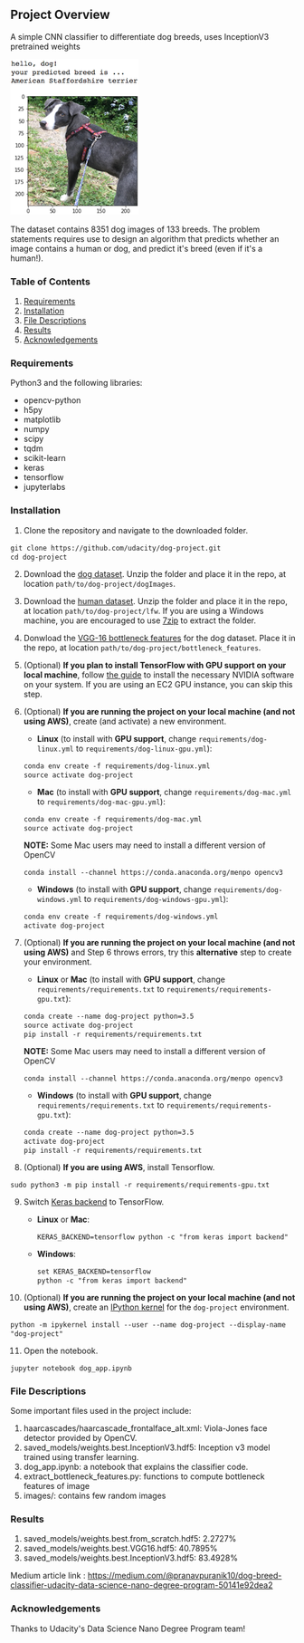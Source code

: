 ## Project Overview

A simple CNN classifier to differentiate dog breeds, uses InceptionV3 pretrained weights

![Sample Output](images/sample_dog_output.png)

The dataset contains 8351 dog images of 133 breeds. The problem statements requires use to design an algorithm that predicts whether an image contains a human or dog, and predict it's breed (even if it's a human!). 


### Table of Contents

1. [Requirements](#reqirements)
2. [Installation](#installation)
3. [File Descriptions](#files)
4. [Results](#results)
5. [Acknowledgements](#ack)

### Requirements <a name="reqirements"></a>
Python3 and the following libraries: 
* opencv-python
* h5py
* matplotlib
* numpy
* scipy
* tqdm
* scikit-learn
* keras
* tensorflow
* jupyterlabs

### Installation <a name="installation"></a>

1. Clone the repository and navigate to the downloaded folder.
```	
git clone https://github.com/udacity/dog-project.git
cd dog-project
```

2. Download the [dog dataset](https://s3-us-west-1.amazonaws.com/udacity-aind/dog-project/dogImages.zip).  Unzip the folder and place it in the repo, at location `path/to/dog-project/dogImages`. 

3. Download the [human dataset](https://s3-us-west-1.amazonaws.com/udacity-aind/dog-project/lfw.zip).  Unzip the folder and place it in the repo, at location `path/to/dog-project/lfw`.  If you are using a Windows machine, you are encouraged to use [7zip](http://www.7-zip.org/) to extract the folder. 

4. Donwload the [VGG-16 bottleneck features](https://s3-us-west-1.amazonaws.com/udacity-aind/dog-project/DogVGG16Data.npz) for the dog dataset.  Place it in the repo, at location `path/to/dog-project/bottleneck_features`.

5. (Optional) __If you plan to install TensorFlow with GPU support on your local machine__, follow [the guide](https://www.tensorflow.org/install/) to install the necessary NVIDIA software on your system.  If you are using an EC2 GPU instance, you can skip this step.

6. (Optional) **If you are running the project on your local machine (and not using AWS)**, create (and activate) a new environment.

	- __Linux__ (to install with __GPU support__, change `requirements/dog-linux.yml` to `requirements/dog-linux-gpu.yml`): 
	```
	conda env create -f requirements/dog-linux.yml
	source activate dog-project
	```  
	- __Mac__ (to install with __GPU support__, change `requirements/dog-mac.yml` to `requirements/dog-mac-gpu.yml`): 
	```
	conda env create -f requirements/dog-mac.yml
	source activate dog-project
	```  
	**NOTE:** Some Mac users may need to install a different version of OpenCV
	```
	conda install --channel https://conda.anaconda.org/menpo opencv3
	```
	- __Windows__ (to install with __GPU support__, change `requirements/dog-windows.yml` to `requirements/dog-windows-gpu.yml`):  
	```
	conda env create -f requirements/dog-windows.yml
	activate dog-project
	```

7. (Optional) **If you are running the project on your local machine (and not using AWS)** and Step 6 throws errors, try this __alternative__ step to create your environment.

	- __Linux__ or __Mac__ (to install with __GPU support__, change `requirements/requirements.txt` to `requirements/requirements-gpu.txt`): 
	```
	conda create --name dog-project python=3.5
	source activate dog-project
	pip install -r requirements/requirements.txt
	```
	**NOTE:** Some Mac users may need to install a different version of OpenCV
	```
	conda install --channel https://conda.anaconda.org/menpo opencv3
	```
	- __Windows__ (to install with __GPU support__, change `requirements/requirements.txt` to `requirements/requirements-gpu.txt`):  
	```
	conda create --name dog-project python=3.5
	activate dog-project
	pip install -r requirements/requirements.txt
	```
	
8. (Optional) **If you are using AWS**, install Tensorflow.
```
sudo python3 -m pip install -r requirements/requirements-gpu.txt
```
	
9. Switch [Keras backend](https://keras.io/backend/) to TensorFlow.
	- __Linux__ or __Mac__: 
		```
		KERAS_BACKEND=tensorflow python -c "from keras import backend"
		```
	- __Windows__: 
		```
		set KERAS_BACKEND=tensorflow
		python -c "from keras import backend"
		```

10. (Optional) **If you are running the project on your local machine (and not using AWS)**, create an [IPython kernel](http://ipython.readthedocs.io/en/stable/install/kernel_install.html) for the `dog-project` environment. 
```
python -m ipykernel install --user --name dog-project --display-name "dog-project"
```

11. Open the notebook.
```
jupyter notebook dog_app.ipynb
```


### File Descriptions <a name="files"></a>

Some important files used in the project include:
1. haarcascades/haarcascade_frontalface_alt.xml: Viola-Jones face detector provided by OpenCV.
2. saved_models/weights.best.InceptionV3.hdf5: Inception v3 model trained using transfer learning.
3. dog_app.ipynb: a notebook that explains the classifier code.
4. extract_bottleneck_features.py: functions to compute bottleneck features of image
5. images/: contains few random images

### Results <a name="results"></a>

1. saved_models/weights.best.from_scratch.hdf5: 2.2727%
2. saved_models/weights.best.VGG16.hdf5: 40.7895%
3. saved_models/weights.best.InceptionV3.hdf5: 83.4928%

Medium article link : https://medium.com/@pranavpuranik10/dog-breed-classifier-udacity-data-science-nano-degree-program-50141e92dea2

### Acknowledgements <a name="ack"></a>
Thanks to Udacity's Data Science Nano Degree Program team!
